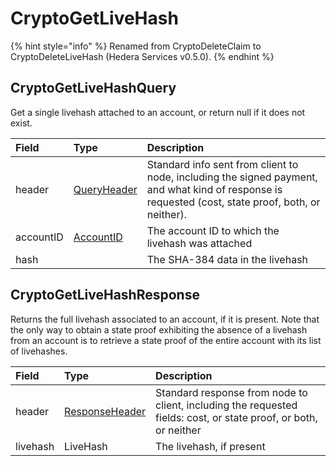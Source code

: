 # CryptoGetLiveHash

{% hint style="info" %}
Renamed from CryptoDeleteClaim to CryptoDeleteLiveHash \(Hedera Services v0.5.0\).
{% endhint %}

## CryptoGetLiveHashQuery

Get a single livehash attached to an account, or return null if it does not exist.

| Field | Type | Description |
| :--- | :--- | :--- |
| header | [QueryHeader](../miscellaneous/queryheader.md) | Standard info sent from client to node, including the signed payment, and what kind of response is requested \(cost, state proof, both, or neither\). |
| accountID | [AccountID](../basic-types/accountid.md) | The account ID to which the livehash was attached |
| hash |  | The SHA-384 data in the livehash |

## CryptoGetLiveHashResponse

Returns the full livehash associated to an account, if it is present. Note that the only way to obtain a state proof exhibiting the absence of a livehash from an account is to retrieve a state proof of the entire account with its list of livehashes.

| Field | Type | Description |
| :--- | :--- | :--- |
| header | [ResponseHeader](../miscellaneous/responseheader.md) | Standard response from node to client, including the requested fields: cost, or state proof, or both, or neither |
| livehash | LiveHash | The livehash, if present |

